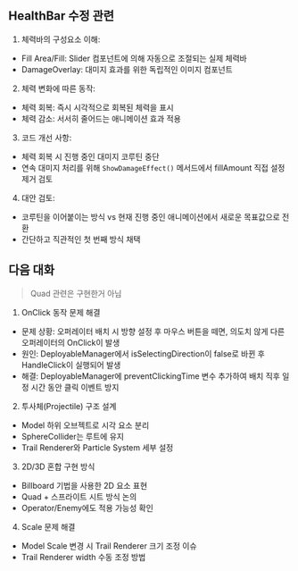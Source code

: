 ## HealthBar 수정 관련

1. 체력바의 구성요소 이해:
- Fill Area/Fill: Slider 컴포넌트에 의해 자동으로 조절되는 실제 체력바
- DamageOverlay: 대미지 효과를 위한 독립적인 이미지 컴포넌트

2. 체력 변화에 따른 동작:
- 체력 회복: 즉시 시각적으로 회복된 체력을 표시
- 체력 감소: 서서히 줄어드는 애니메이션 효과 적용

3. 코드 개선 사항:
- 체력 회복 시 진행 중인 대미지 코루틴 중단
- 연속 대미지 처리를 위해 `ShowDamageEffect()` 메서드에서 fillAmount 직접 설정 제거 검토

4. 대안 검토:
- 코루틴을 이어붙이는 방식 vs 현재 진행 중인 애니메이션에서 새로운 목표값으로 전환
- 간단하고 직관적인 첫 번째 방식 채택

## 다음 대화
> Quad 관련은 구현한거 아님

1. OnClick 동작 문제 해결
- 문제 상황: 오퍼레이터 배치 시 방향 설정 후 마우스 버튼을 떼면, 의도치 않게 다른 오퍼레이터의 OnClick이 발생
- 원인: DeployableManager에서 isSelectingDirection이 false로 바뀐 후 HandleClick이 실행되어 발생
- 해결: DeployableManager에 preventClickingTime 변수 추가하여 배치 직후 일정 시간 동안 클릭 이벤트 방지

2. 투사체(Projectile) 구조 설계
- Model 하위 오브젝트로 시각 요소 분리
- SphereCollider는 루트에 유지
- Trail Renderer와 Particle System 세부 설정

3. 2D/3D 혼합 구현 방식
- Billboard 기법을 사용한 2D 요소 표현
- Quad + 스프라이트 시트 방식 논의
- Operator/Enemy에도 적용 가능성 확인

4. Scale 문제 해결
- Model Scale 변경 시 Trail Renderer 크기 조정 이슈
- Trail Renderer width 수동 조정 방법
